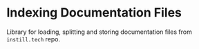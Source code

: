 # Indexing Documentation Files

Library for loading, splitting and storing documentation files from `instill.tech` repo.